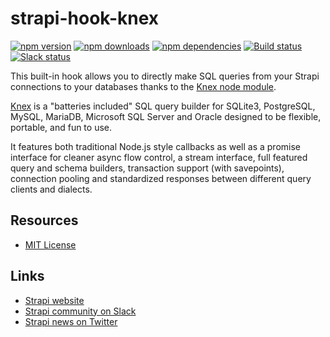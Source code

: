 # strapi-hook-knex

[![npm version](https://img.shields.io/npm/v/strapi-hook-knex.svg)](https://www.npmjs.org/package/strapi-hook-knex)
[![npm downloads](https://img.shields.io/npm/dm/strapi-hook-knex.svg)](https://www.npmjs.org/package/strapi-hook-knex)
[![npm dependencies](https://david-dm.org/strapi/strapi-hook-knex.svg)](https://david-dm.org/strapi/strapi-hook-knex)
[![Build status](https://travis-ci.org/strapi/strapi-hook-knex.svg?branch=master)](https://travis-ci.org/strapi/strapi-hook-knex)
[![Slack status](https://slack.strapi.io/badge.svg)](http://slack.strapi.io)

This built-in hook allows you to directly make SQL queries from your Strapi connections to your databases thanks to the [Knex node module](http://knexjs.org/).

[Knex](http://knexjs.org/) is a "batteries included" SQL query builder for SQLite3, PostgreSQL, MySQL, MariaDB, Microsoft SQL Server and Oracle designed to be flexible, portable, and fun to use.

It features both traditional Node.js style callbacks as well as a promise interface for cleaner async flow control, a stream interface, full featured query and schema builders, transaction support (with savepoints), connection pooling and standardized responses between different query clients and dialects.

## Resources

- [MIT License](LICENSE.md)

## Links

- [Strapi website](http://strapi.io/)
- [Strapi community on Slack](http://slack.strapi.io)
- [Strapi news on Twitter](https://twitter.com/strapijs)
